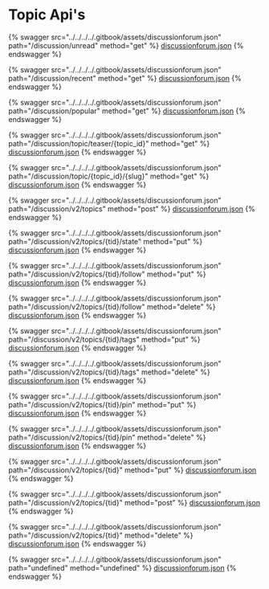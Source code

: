 # Topic Api's

{% swagger src="../../../../.gitbook/assets/discussionforum.json" path="/discussion/unread" method="get" %}
[discussionforum.json](../../../../.gitbook/assets/discussionforum.json)
{% endswagger %}

{% swagger src="../../../../.gitbook/assets/discussionforum.json" path="/discussion/recent" method="get" %}
[discussionforum.json](../../../../.gitbook/assets/discussionforum.json)
{% endswagger %}

{% swagger src="../../../../.gitbook/assets/discussionforum.json" path="/discussion/popular" method="get" %}
[discussionforum.json](../../../../.gitbook/assets/discussionforum.json)
{% endswagger %}

{% swagger src="../../../../.gitbook/assets/discussionforum.json" path="/discussion/topic/teaser/{topic_id}" method="get" %}
[discussionforum.json](../../../../.gitbook/assets/discussionforum.json)
{% endswagger %}

{% swagger src="../../../../.gitbook/assets/discussionforum.json" path="/discussion/topic/{topic_id}/{slug}" method="get" %}
[discussionforum.json](../../../../.gitbook/assets/discussionforum.json)
{% endswagger %}

{% swagger src="../../../../.gitbook/assets/discussionforum.json" path="/discussion/v2/topics" method="post" %}
[discussionforum.json](../../../../.gitbook/assets/discussionforum.json)
{% endswagger %}

{% swagger src="../../../../.gitbook/assets/discussionforum.json" path="/discussion/v2/topics/{tid}/state" method="put" %}
[discussionforum.json](../../../../.gitbook/assets/discussionforum.json)
{% endswagger %}

{% swagger src="../../../../.gitbook/assets/discussionforum.json" path="/discussion/v2/topics/{tid}/follow" method="put" %}
[discussionforum.json](../../../../.gitbook/assets/discussionforum.json)
{% endswagger %}

{% swagger src="../../../../.gitbook/assets/discussionforum.json" path="/discussion/v2/topics/{tid}/follow" method="delete" %}
[discussionforum.json](../../../../.gitbook/assets/discussionforum.json)
{% endswagger %}

{% swagger src="../../../../.gitbook/assets/discussionforum.json" path="/discussion/v2/topics/{tid}/tags" method="put" %}
[discussionforum.json](../../../../.gitbook/assets/discussionforum.json)
{% endswagger %}

{% swagger src="../../../../.gitbook/assets/discussionforum.json" path="/discussion/v2/topics/{tid}/tags" method="delete" %}
[discussionforum.json](../../../../.gitbook/assets/discussionforum.json)
{% endswagger %}

{% swagger src="../../../../.gitbook/assets/discussionforum.json" path="/discussion/v2/topics/{tid}/pin" method="put" %}
[discussionforum.json](../../../../.gitbook/assets/discussionforum.json)
{% endswagger %}

{% swagger src="../../../../.gitbook/assets/discussionforum.json" path="/discussion/v2/topics/{tid}/pin" method="delete" %}
[discussionforum.json](../../../../.gitbook/assets/discussionforum.json)
{% endswagger %}

{% swagger src="../../../../.gitbook/assets/discussionforum.json" path="/discussion/v2/topics/{tid}" method="put" %}
[discussionforum.json](../../../../.gitbook/assets/discussionforum.json)
{% endswagger %}

{% swagger src="../../../../.gitbook/assets/discussionforum.json" path="/discussion/v2/topics/{tid}" method="post" %}
[discussionforum.json](../../../../.gitbook/assets/discussionforum.json)
{% endswagger %}

{% swagger src="../../../../.gitbook/assets/discussionforum.json" path="/discussion/v2/topics/{tid}" method="delete" %}
[discussionforum.json](../../../../.gitbook/assets/discussionforum.json)
{% endswagger %}

{% swagger src="../../../../.gitbook/assets/discussionforum.json" path="undefined" method="undefined" %}
[discussionforum.json](../../../../.gitbook/assets/discussionforum.json)
{% endswagger %}



